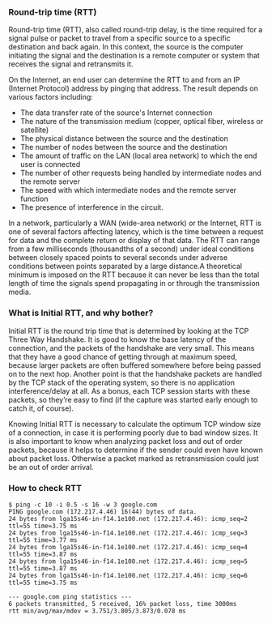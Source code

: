 ### Round-trip time (RTT)
Round-trip time (RTT), also called round-trip delay, is the time required for a signal pulse or packet to travel from a specific source to a specific destination and back again. In this context, the source is the computer initiating the signal and the destination is a remote computer or system that receives the signal and retransmits it.

On the Internet, an end user can determine the RTT to and from an IP (Internet Protocol) address by pinging that address. The result depends on various factors including:
* The data transfer rate of the source's Internet connection
* The nature of the transmission medium (copper, optical fiber, wireless or satellite)
* The physical distance between the source and the destination
* The number of nodes between the source and the destination
* The amount of traffic on the LAN (local area network) to which the end user is connected
* The number of other requests being handled by intermediate nodes and the remote server
* The speed with which intermediate nodes and the remote server function
* The presence of interference in the circuit.

In a network, particularly a WAN (wide-area network) or the Internet, RTT is one of several factors affecting latency, which is the time between a request for data and the complete return or display of that data. The RTT can range from a few milliseconds (thousandths of a second) under ideal conditions between closely spaced points to several seconds under adverse conditions between points separated by a large distance.A theoretical minimum is imposed on the RTT because it can never be less than the total length of time the signals spend propagating in or through the transmission media.

### What is Initial RTT, and why bother?

Initial RTT is the round trip time that is determined by looking at the TCP Three Way Handshake. It is good to know the base latency of the connection, and the packets of the handshake are very small. This means that they have a good chance of getting through at maximum speed, because larger packets are often buffered somewhere before being passed on to the next hop. Another point is that the handshake packets are handled by the TCP stack of the operating system, so there is no application interference/delay at all. As  a bonus, each TCP session starts with these packets, so they’re easy to find (if the capture was started early enough to catch it, of course).

Knowing Initial RTT is necessary to calculate the optimum TCP window size of a connection, in case it is performing poorly due to bad window sizes. It is also important to know when analyzing packet loss and out of order packets, because it helps to determine if the sender could even have known about packet loss. Otherwise a packet marked as retransmission could just be an out of order arrival.

### How to check RTT
```
$ ping -c 10 -i 0.5 -s 16 -w 3 google.com
PING google.com (172.217.4.46) 16(44) bytes of data.
24 bytes from lga15s46-in-f14.1e100.net (172.217.4.46): icmp_seq=2 ttl=55 time=3.75 ms
24 bytes from lga15s46-in-f14.1e100.net (172.217.4.46): icmp_seq=3 ttl=55 time=3.77 ms
24 bytes from lga15s46-in-f14.1e100.net (172.217.4.46): icmp_seq=4 ttl=55 time=3.87 ms
24 bytes from lga15s46-in-f14.1e100.net (172.217.4.46): icmp_seq=5 ttl=55 time=3.87 ms
24 bytes from lga15s46-in-f14.1e100.net (172.217.4.46): icmp_seq=6 ttl=55 time=3.75 ms

--- google.com ping statistics ---
6 packets transmitted, 5 received, 16% packet loss, time 3000ms
rtt min/avg/max/mdev = 3.751/3.805/3.873/0.078 ms
```
